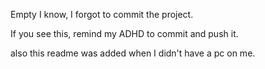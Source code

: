 Empty I know, I forgot to commit the project.

If you see this, remind my ADHD to commit and push it.

also this readme was added when I didn't have a pc on me.
